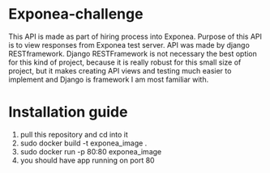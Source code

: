 # Exponea-challenge

This API is made as part of hiring process into Exponea. Purpose of this API is to view responses from Exponea test server.
API was made by django RESTframework. Django RESTFramework is not necessary the best option for this kind of project, because it is really robust for this small size of project, 
but it makes creating API views and testing much easier to implement and Django is framework I am most familiar with.

# Installation guide
1) pull this repository and cd into it
2) sudo docker build -t exponea_image .
3) sudo docker run -p 80:80 exponea_image
4) you should have app running on port 80 